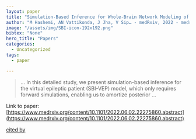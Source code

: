 ```yaml
---
layout: paper
title: "Simulation-Based Inference for Whole-Brain Network Modeling of Epilepsy using Deep Neural Density Estimators"
author: "M Hashemi, AN Vattikonda, J Jha, V Sip… - medRxiv, 2022 - medrxiv.org"
image: "/assets/img/SBI-icon-192x192.png"
bibtex: "None"
hero_title: "Papers"
categories:
  - Uncategorized
tags:
  - paper

---
```

>… In this detailed study, we present simulation-based inference for the virtual epileptic patient (SBI-VEP) model, which only requires forward simulations, enabling us to amortize posterior …

Link to paper: [https://www.medrxiv.org/content/10.1101/2022.06.02.22275860.abstract](https://www.medrxiv.org/content/10.1101/2022.06.02.22275860.abstract)

[cited by](https://scholar.google.com/scholar?cites=15588430923589677814&as_sdt=2005&sciodt=0,5&hl=en&num=20)
